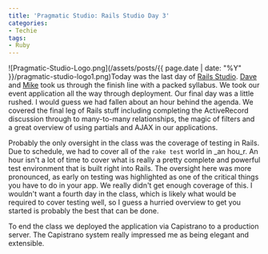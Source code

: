 ```yaml
---
title: 'Pragmatic Studio: Rails Studio Day 3'
categories:
- Techie
tags:
- Ruby
---
```


![Pragmatic-Studio-Logo.png](/assets/posts/{{ page.date | date: "%Y" }}/pragmatic-studio-logo1.png)Today was the last day of [Rails Studio](http://pragmaticstudio.com/rails/). [Dave](http://pragdave.pragprog.com/) and [Mike](http://www.clarkware.com/) took us through the finish line with a packed syllabus. We took our event application all the way through deployment.
Our final day was a little rushed. I would guess we had fallen about an hour behind the agenda. We covered the final leg of Rails stuff including completing the ActiveRecord discussion through to many-to-many relationships, the magic of filters and a great overview of using partials and AJAX in our applications.

Probably the only oversight in the class was the coverage of testing in Rails. Due to schedule, we had to cover all of the `rake test` world in _an hou_r. An hour isn't a lot of time to cover what is really a pretty complete and powerful test environment that is built right into Rails. The oversight here was more pronounced, as early on testing was highlighted as one of the critical things you have to do in your app. We really didn't get enough coverage of this. I wouldn't want a fourth day in the class, which is likely what would be required to cover testing well, so I guess a hurried overview to get you started is probably the best that can be done.

To end the class we deployed the application via Capistrano to a production server. The Capistrano system really impressed me as being elegant and extensible.
